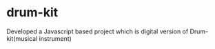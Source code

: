 # drum-kit
Developed a  Javascript based project which is digital version of Drum-kit(musical instrument)

